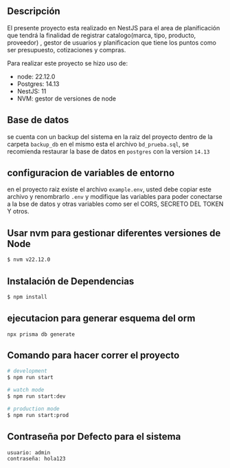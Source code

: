 ## Descripción
El presente proyecto esta realizado en NestJS para el area de planificación que tendrá la finalidad de registrar catalogo(marca, tipo, producto, proveedor) , gestor de usuarios y planificacion que tiene los puntos como ser presupuesto, cotizaciones y compras.

Para realizar este proyecto se hizo uso de:
* node: 22.12.0
* Postgres: 14.13 
* NestJS: 11
* NVM: gestor de versiones de node

## Base de datos
se cuenta con un backup del sistema en la raiz del proyecto dentro de la carpeta `backup_db` en el mismo esta el archivo `bd_prueba.sql`, se recomienda restaurar la base de datos en `postgres` con la version `14.13`


## configuracion de variables de entorno
en el proyecto raiz existe el archivo `example.env`, usted debe copiar este archivo y renombrarlo `.env` y modifique las variables para poder conectarse a la bse de datos y otras variables como ser el CORS, SECRETO DEL TOKEN Y otros.

## Usar nvm para gestionar diferentes versiones de Node

```bash
$ nvm v22.12.0
```

## Instalación de Dependencias

```bash
$ npm install
```

## ejecutacion para generar esquema del orm
```
npx prisma db generate
```

## Comando para hacer correr el proyecto

```bash
# development
$ npm run start

# watch mode
$ npm run start:dev

# production mode
$ npm run start:prod
```

## Contraseña por Defecto para el sistema
```
usuario: admin
contraseña: hola123
```

